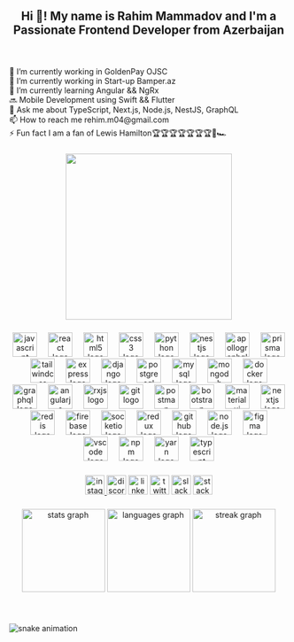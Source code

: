 <h2 align="center">Hi 👋! My name is Rahim Mammadov and I'm a Passionate Frontend Developer from Azerbaijan</h2>

###

<br clear="both">

<p align="left">🔭 I’m currently working in GoldenPay OJSC<br>🔭 I’m currently working in Start-up Bamper.az<br>🌱 I’m currently learning Angular && NgRx<br>🔜 Mobile Development using Swift && Flutter<br>💬 Ask me about TypeScript, Next.js, Node.js, NestJS, GraphQL<br>📫 How to reach me rehim.m04@gmail.com<br>⚡ Fun fact I am a fan of Lewis Hamilton🏆🏆🏆🏆🏆🏆🏆🏁🏎</p>

###

<div align="center">
  <img height="300" src="https://user-images.githubusercontent.com/74038190/212749695-a6817c5a-a794-462b-afca-1b5ce7dd5e63.gif"  />
</div>

###

<div align="center">
  <img src="https://cdn.jsdelivr.net/gh/devicons/devicon/icons/javascript/javascript-original.svg" height="44"  alt="javascript logo"  />
  <img width="12" />
  <img src="https://cdn.jsdelivr.net/gh/devicons/devicon/icons/react/react-original.svg" height="44" alt="react logo"  />
  <img width="12" />
  <img src="https://cdn.jsdelivr.net/gh/devicons/devicon/icons/html5/html5-plain.svg" height="44" alt="html5 logo"  />
  <img width="12" />
  <img src="https://cdn.jsdelivr.net/gh/devicons/devicon/icons/css3/css3-plain.svg" height="44" alt="css3 logo"  />
  <img width="12" />
  <img src="https://cdn.jsdelivr.net/gh/devicons/devicon/icons/python/python-original.svg" height="44" alt="python logo"  />
  <img width="12" />
  <img src="https://cdn.simpleicons.org/nestjs/E0234E" height="44" alt="nestjs logo"  />
  <img width="12" />
  <img src="https://cdn.simpleicons.org/apollographql/311C87" height="44" alt="apollographql logo"  />
  <img width="12" />
  <img src="https://camo.githubusercontent.com/6c30a7d0eccbfaa1a79bae07ba7feb0af19211035bd3d6709c9b857c88c30992/68747470733a2f2f7777772e7376677265706f2e636f6d2f73686f772f3337343030322f707269736d612e737667" height="44" alt="prisma logo"  />
  <img width="12" />
  <img src="https://cdn.simpleicons.org/tailwindcss/06B6D4" height="44" alt="tailwindcss logo"  />
  <img width="12" />
  <img src="https://raw.githubusercontent.com/danielcranney/readme-generator/main/public/icons/skills/express-colored-dark.svg" height="44" alt="express logo"  />
  <img width="12" />
  <img src="https://camo.githubusercontent.com/c96cb99431280ee1fdce3fe6b5338c5aca7bcaf94331b7426803ac9b426f6cef/68747470733a2f2f63646e2e776f726c64766563746f726c6f676f2e636f6d2f6c6f676f732f646a616e676f2e737667" height="44" alt="django logo"  />
  <img width="12" />
  <img src="https://cdn.jsdelivr.net/gh/devicons/devicon/icons/postgresql/postgresql-plain.svg" height="44" alt="postgresql logo"  />
  <img width="12" />
  <img src="https://cdn.jsdelivr.net/gh/devicons/devicon/icons/mysql/mysql-original.svg" height="44" alt="mysql logo"  />
  <img width="12" />
  <img src="https://cdn.jsdelivr.net/gh/devicons/devicon/icons/mongodb/mongodb-original.svg" height="44" alt="mongodb logo"  />
  <img width="12" />
  <img src="https://cdn.jsdelivr.net/gh/devicons/devicon/icons/docker/docker-original-wordmark.svg" height="44" alt="docker logo"  />
  <img width="12" />
  <img src="https://cdn.jsdelivr.net/gh/devicons/devicon/icons/graphql/graphql-plain.svg" height="44" alt="graphql logo"  />
  <img width="12" />
  <img src="https://camo.githubusercontent.com/c180a7417c3fa68b908d550d8ecd4063d53b6b1bbc4914b0910dfc8f00a424fb/68747470733a2f2f7777772e63646e6c6f676f2e636f6d2f6c6f676f732f612f35312f616e67756c61722e737667" height="44" alt="angularjs logo"  />
  <img width="12" />
  <img src="https://camo.githubusercontent.com/f5c3fc78d64f03840113d78181c6ab430830b8856a9cb2493572c8d81cbfdc5c/68747470733a2f2f63646e2e776f726c64766563746f726c6f676f2e636f6d2f6c6f676f732f6e6772782e737667" height="44" alt="rxjs logo"  />
  <img width="12" />
  <img src="https://cdn.jsdelivr.net/gh/devicons/devicon/icons/git/git-original.svg" height="44" alt="git logo"  />
  <img width="12" />
  <img src="https://cdn.simpleicons.org/postman/FF6C37" height="44" alt="postman logo"  />
  <img width="12" />
  <img src="https://cdn.jsdelivr.net/gh/devicons/devicon/icons/bootstrap/bootstrap-original.svg" height="44" alt="bootstrap logo"  />
  <img width="12" />
  <img src="https://cdn.simpleicons.org/mui/007FFF" height="44" alt="materialui logo"  />
  <img width="12" />
  <img src="https://cdn.jsdelivr.net/gh/devicons/devicon/icons/nextjs/nextjs-original.svg" height="44" alt="nextjs logo"  />
  <img width="12" />
  <img src="https://cdn.jsdelivr.net/gh/devicons/devicon/icons/redis/redis-original.svg" height="44" alt="redis logo"  />
  <img width="12" />
  <img src="https://cdn.jsdelivr.net/gh/devicons/devicon/icons/firebase/firebase-plain.svg" height="44" alt="firebase logo"  />
  <img width="12" />
  <img src="https://camo.githubusercontent.com/b67b6830e4fe2686eee3706938670bcbd3df3f2e8bb78a259459395dc6144e41/68747470733a2f2f75706c6f61642e77696b696d656469612e6f72672f77696b6970656469612f636f6d6d6f6e732f7468756d622f392f39362f536f636b65742d696f2e7376672f3130323470782d536f636b65742d696f2e7376672e706e67" height="44" alt="socketio logo"  />
  <img width="12" />
  <img src="https://cdn.jsdelivr.net/gh/devicons/devicon/icons/redux/redux-original.svg" height="44" alt="redux logo"  />
  <img width="12" />
  <img 
src="https://camo.githubusercontent.com/5ef90fb7e911654d9bcae25dc8d7e1f740c7301905815fffe5570ad3a4b845ed/68747470733a2f2f7374617469632d30302e69636f6e6475636b2e636f6d2f6173736574732e30302f6769746875622d69636f6e2d3230343878313938382d6a7a767a636632742e706e67" height="44" alt="github logo"  />
  <img width="12" />
  <img src="https://cdn.jsdelivr.net/gh/devicons/devicon/icons/nodejs/nodejs-original-wordmark.svg" height="44" alt="node.js logo"  />
  <img width="12" />
  <img src="https://cdn.jsdelivr.net/gh/devicons/devicon/icons/figma/figma-original.svg" height="44" alt="figma logo"  />
  <img width="12" />
  <img src="https://cdn.jsdelivr.net/gh/devicons/devicon/icons/vscode/vscode-original.svg" height="44" alt="vscode logo"  />
  <img width="12" />
  <img src="https://cdn.jsdelivr.net/gh/devicons/devicon/icons/npm/npm-original-wordmark.svg" height="44" alt="npm logo"  />
  <img width="12" />
  <img src="https://cdn.jsdelivr.net/gh/devicons/devicon/icons/yarn/yarn-original.svg" height="44" alt="yarn logo"  />
  <img width="12" />
  <img src="https://raw.githubusercontent.com/danielcranney/readme-generator/main/public/icons/skills/typescript-colored.svg" height="44" alt="typescript logo"  />
</div>

###

<div align="center">
  <a href="https://www.instagram.com/_rahimos_44/" target="_blank">
    <img src="https://img.shields.io/static/v1?message=Instagram&logo=instagram&label=&color=E4405F&logoColor=white&labelColor=&style=for-the-badge" height="35" alt="instagram logo"  />
  </a>
  <img src="https://img.shields.io/static/v1?message=Discord&logo=discord&label=&color=7289DA&logoColor=white&labelColor=&style=for-the-badge" height="35" alt="discord logo"  />
  <img src="https://img.shields.io/static/v1?message=LinkedIn&logo=linkedin&label=&color=0077B5&logoColor=white&labelColor=&style=for-the-badge" height="35" alt="linkedin logo"  />
  <img src="https://img.shields.io/static/v1?message=Twitter&logo=twitter&label=&color=1DA1F2&logoColor=white&labelColor=&style=for-the-badge" height="35" alt="twitter logo"  />
  <img src="https://img.shields.io/static/v1?message=Slack&logo=slack&label=&color=4A154B&logoColor=white&labelColor=&style=for-the-badge" height="35" alt="slack logo"  />
  <img src="https://img.shields.io/static/v1?message=Stackoverflow&logo=stackoverflow&label=&color=FE7A16&logoColor=white&labelColor=&style=for-the-badge" height="35" alt="stackoverflow logo"  />
</div>

###

<div align="center">
  <img src="https://github-readme-stats.vercel.app/api?username=RehimMammadov&hide_title=false&hide_rank=false&show_icons=true&include_all_commits=true&count_private=true&disable_animations=false&theme=tokyonight&locale=en&hide_border=false" height="150" alt="stats graph"  />
  <img src="https://github-readme-stats.vercel.app/api/top-langs?username=RehimMammadov&locale=en&hide_title=false&layout=compact&card_width=320&langs_count=5&theme=tokyonight&hide_border=false" height="150" alt="languages graph"  />
  <img src="https://streak-stats.demolab.com?user=RehimMammadov&locale=en&mode=daily&theme=tokyonight&hide_border=false&border_radius=5" height="150" alt="streak graph"  />
</div>

###

<br clear="both">

![snake animation](https://raw.githubusercontent.com/Sutil/Sutil/2b2fad3bf54522bb30c8c170591fc68ff51b69e6/github-contribution-grid-snake2.svg)

###
